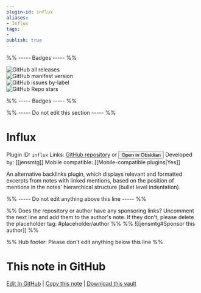 ```yaml
---
plugin-id: influx
aliases:
- Influx
tags: 
- 
publish: true
---
```


%% ----- Badges ----- %%

![GitHub all releases](https://img.shields.io/github/downloads/jensmtg/influx/total?color=573E7A&logo=github&style=for-the-badge)   
![GitHub manifest version](https://img.shields.io/github/manifest-json/v/jensmtg/influx?color=573E7A&logo=github&style=for-the-badge)   
![GitHub issues by-label](https://img.shields.io/github/issues/jensmtg/influx/help%20wanted?color=573E7A&logo=github&style=for-the-badge)   
![GitHub Repo stars](https://img.shields.io/github/stars/jensmtg/influx?color=573E7A&logo=github&style=for-the-badge)

%% ----- Badges ----- %%

%% ----- Do not edit this section ----- %%

# Influx

Plugin ID: `influx`
Links: [GitHub repository](https://github.com/jensmtg/influx) or [<button id=HH>Open in Obsidian</button>](obsidian://show-plugin?id=influx)
Developed by: [[jensmtg]]
Mobile compatible: [[Mobile-compatible plugins|Yes]]

An alternative backlinks plugin, which displays relevant and formatted excerpts from notes with linked mentions, based on the position of mentions in the notes' hierarchical structure (bullet level indentation).

%% ----- Do not edit anything above this line ----- %% 

%% Does the repository or author have any sponsoring links? Uncomment the next line and add them to the author's note. If they don't, please delete the placeholder tag: #placeholder/author %%
%% ![[jensmtg#Sponsor this author]] %%

%% Hub footer: Please don't edit anything below this line %%

# This note in GitHub

<span class="git-footer">[Edit In GitHub](https://github.dev/obsidian-community/obsidian-hub/blob/main/02%20-%20Community%20Expansions/02.05%20All%20Community%20Expansions/Plugins/influx.md "git-hub-edit-note") | [Copy this note](https://raw.githubusercontent.com/obsidian-community/obsidian-hub/main/02%20-%20Community%20Expansions/02.05%20All%20Community%20Expansions/Plugins/influx.md "git-hub-copy-note") | [Download this vault](https://github.com/obsidian-community/obsidian-hub/archive/refs/heads/main.zip "git-hub-download-vault") </span>
